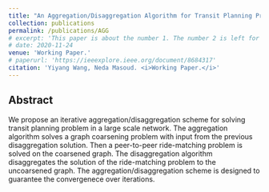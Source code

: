```yaml
---
title: "An Aggregation/Disaggregation Algorithm for Transit Planning Problem"
collection: publications
permalink: /publications/AGG
# excerpt: 'This paper is about the number 1. The number 2 is left for future work.'
# date: 2020-11-24
venue: 'Working Paper.'
# paperurl: 'https://ieeexplore.ieee.org/document/8684317'
citation: 'Yiyang Wang, Neda Masoud. <i>Working Paper.</i>'
---
```


<!-- [[PDF]](https://www.researchgate.net/publication/345699783_Adversarial_Online_Learning_with_Variable_Plays_in_the_Pursuit-Evasion_Game_Theoretical_Foundations_and_Application_in_Connected_and_Automated_Vehicle_Cybersecurity)
[[CODE]](https://github.com/yiyang920/adversarial_multi_armed_bandit_variable_plays) -->

## Abstract
We propose an iterative aggregation/disaggregation scheme for solving transit planning problem in a large scale network. The aggregation algorithm solves a graph coarsening problem with input from the previous disaggregation solution. Then a peer-to-peer ride-matching problem is solved on the coarsened graph. The disaggregation algorithm disaggregates the solution of the ride-matching problem to the uncoarsened graph. The aggregation/disaggregation scheme is designed to guarantee the convergenece over iterations.
